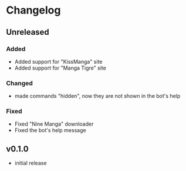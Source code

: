 # Changelog

## Unreleased

### Added

- Added support for "KissManga" site
- Added support for "Manga Tigre" site

### Changed

- made commands "hidden", now they are not shown in the bot's help

### Fixed

- Fixed "Nine Manga" downloader
- Fixed the bot's help message

## v0.1.0

- initial release

